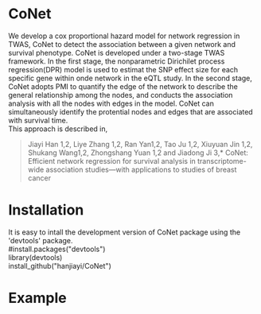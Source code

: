 # CoNet
We develop a cox proportional hazard model for network regression in TWAS, CoNet to detect the association between a given network and survival phenotype. CoNet is developed under a two-stage TWAS framework. In the first stage, the nonparametric Dirichilet process regression(DPR) model is used to estimat the SNP effect size for each specific gene within onde network in the eQTL study. In the second stage, CoNet adopts PMI to quantify the edge of the network to describe the general relationship among the nodes, and conducts the association analysis with all the nodes with edges in the model. CoNet can simultaneously identify the protential nodes and edges that are associated with survival time. </br>
This approach is described in, </br>
>Jiayi Han 1,2, Liye Zhang 1,2, Ran Yan1,2, Tao Ju 1,2, Xiuyuan Jin 1,2, Shukang Wang1,2, Zhongshang Yuan 1,2 and Jiadong Ji 3,*
>CoNet: Efficient network regression for survival analysis in transcriptome-wide association studies—with applications to studies of breast cancer

# Installation
It is easy to intall the development version of CoNet package using the 'devtools' package.</br>
#install.packages("devtools")</br>
library(devtools)</br>
install_github("hanjiayi/CoNet")</br>
# Example





